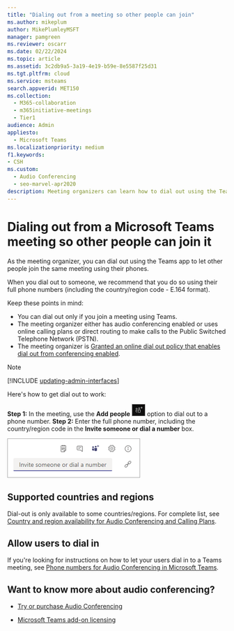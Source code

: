 ```yaml
---
title: "Dialing out from a meeting so other people can join"
ms.author: mikeplum
author: MikePlumleyMSFT
manager: pamgreen
ms.reviewer: oscarr
ms.date: 02/22/2024
ms.topic: article
ms.assetid: 3c2db9a5-3a19-4e19-b59e-8e5587f25d31
ms.tgt.pltfrm: cloud
ms.service: msteams
search.appverid: MET150
ms.collection: 
  - M365-collaboration
  - m365initiative-meetings
  - Tier1
audience: Admin
appliesto: 
  - Microsoft Teams
ms.localizationpriority: medium
f1.keywords:
- CSH
ms.custom: 
  - Audio Conferencing
  - seo-marvel-apr2020
description: Meeting organizers can learn how to dial out using the Teams app to let other people join the same meeting using their phones.
---
```


# Dialing out from a Microsoft Teams meeting so other people can join it

As the meeting organizer, you can dial out using the Teams app to let other people join the same meeting using their phones.

When you dial out to someone, we recommend that you do so using their full phone numbers (including the country/region code - E.164 format).
  
Keep these points in mind:

- You can dial out only if you join a meeting using Teams.
- The meeting organizer either has audio conferencing enabled or uses online calling plans or direct routing to make calls to the Public Switched Telephone Network (PSTN).
- The meeting organizer is [Granted an online dial out policy that enables dial out from conferencing enabled](/powershell/module/skype/grant-csdialoutpolicy).

> [!NOTE]
> [!INCLUDE [updating-admin-interfaces](includes/updating-admin-interfaces.md)]

Here's how to get dial out to work:

 **Step 1:** In the meeting, use the **Add people** ![Screenshot of the Add people button.](media/add-people-button.png) option to dial out to a phone number.
 **Step 2:** Enter the full phone number, including the country/region code in the **Invite someone or dial a number** box.
  
![Screenshot of the Invite someone or dial a number box.](media/invite-someone-box.png)

## Supported countries and regions

Dial-out is only available to some countries/regions. For complete list, see [Country and region availability for Audio Conferencing and Calling Plans](country-and-region-availability-for-audio-conferencing-and-calling-plans/country-and-region-availability-for-audio-conferencing-and-calling-plans.md).

## Allow users to dial in

If you're looking for instructions on how to let your users dial in to a Teams meeting, see [Phone numbers for Audio Conferencing in Microsoft Teams](phone-numbers-for-audio-conferencing-in-teams.md).

## Want to know more about audio conferencing?

- [Try or purchase Audio Conferencing](try-or-purchase-audio-conferencing-in-office-365-for-teams.md)

- [Microsoft Teams add-on licensing](./teams-add-on-licensing/microsoft-teams-add-on-licensing.md)
